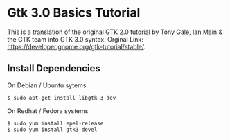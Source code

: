 # Gtk 3.0 Basics Tutorial

This is a translation of the original GTK 2.0 tutorial by Tony Gale, Ian Main & the GTK team into GTK 3.0 syntax. 
Orginal Link: https://developer.gnome.org/gtk-tutorial/stable/.

## Install Dependencies

On Debian / Ubuntu sytems
```
$ sudo apt-get install libgtk-3-dev
```

On Redhat / Fedora systems
```
$ sudo yum install epel-release
$ sudo yum install gtk3-devel
```
